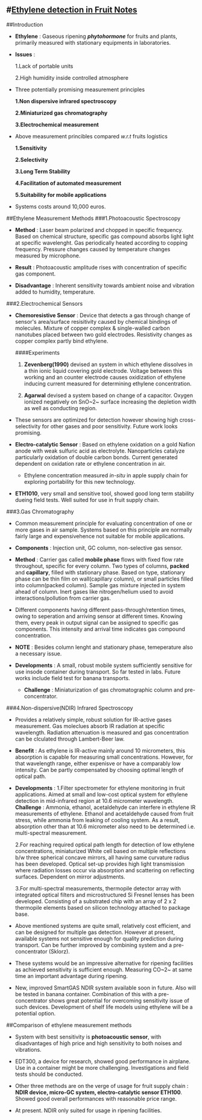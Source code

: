 #[Ethylene detection in Fruit Notes](https://scholar.googleusercontent.com/scholar.bib?q=info:J7J5Hj9YoHoJ:scholar.google.com/&output=citation&scisig=AAGBfm0AAAAAV6y4wMIkvbXmnMIkVEK8FkGCwDGciLjX&scisf=4&ct=citation&cd=-1&hl=en "Citations")
-----------------------------------------------------

##Introduction
- **Ethylene** : Gaseous ripening ***phytohormone*** for fruits and plants, primarily measured with stationary equipments in laboratories.

- **Issues** : 

	1.Lack of portable units
	
	2.High humidity inside controlled atmosphere

- Three potentially promising measurement principles

	**1.Non dispersive infrared spectroscopy**
	
	**2.Miniaturized gas chromatography**
	
	**3.Electrochemical measurement**

- Above measurement princibles compared *w.r.t* fruits logistics

	**1.Sensitivity**
	
	**2.Selectivity**
	
	**3.Long Term Stability**
	
	**4.Facilitation of automated measurement**
	
	**5.Suitability for mobile applications**

- Systems costs around 10,000 euros.

##Ethylene Measurement Methods
###1.Photoacoustic Spectroscopy
- **Method** : Laser beam polarized and chopped in specific frequency. Based on chemical structure, specific gas compound absorbs light light at specific wavelenght. Gas periodically heated according to copping frequency. Pressure changes caused by temperature changes measured by microphone. 

- **Result** : Photoacoustic amplitude rises with concentration of specific gas component. 

- **Disadvantage** : Inherent sensitivity towards ambient noise and vibration added to humidity, temperature. 

###2.Electrochemical Sensors
- **Chemoresistive Sensor** : Device that detects a gas through change of sensor's area/surface resisitivity caused by chemical bindings of molecules. Mixture of copper complex & single-walled carbon nanotubes placed between two gold electrodes. Resistivity changes as copper complex partly bind ethylene. 

	####Experiments 
	1. **Zevenberg(1990)** devised an system in which ethylene dissolves in a thin ionic liquid covering gold electrode. Voltage between this working and an counter electrode causes oxidization of ethylene inducing current measured for determining ethylene concentration. 

	2. **Agarwal** devised a system based on change of a capacitor. Oxygen ionized negatively on SnO~2~ surface increasing the depletion width as well as conducting region. 

- These sensors are optimized for detection however showing high cross-selectivity for other gases and poor sensitivity. Future work looks promising. 

- **Electro-catalytic Sensor** : Based on ethylene oxidation on a gold Nafion anode with weak sulfuric acid as electrolyte. Nanoparticles catalyze particularly oxidation of double carbon bonds. Current generated dependent on oxidation rate or ethylene concentration in air. 

	- Ethylene concentration measured *in-situ* in apple supply chain for exploring portability for this new technology. 

- **ETH1010**, very small and sensitive tool, showed good long term stability dueing field tests. Well suited for use in fruit supply chain. 

###3.Gas Chromatography

- Common measurement principle for evaluating concentration of one or more gases in air sample. Systems based on this principle are normally fairly large and expensivehence not suitable for mobile applications.
 
- **Components** : Injection unit, GC column, non-selective gas sensor. 

- **Method** : Carrier gas called **mobile phase** flows with fixed flow rate throughout, specific for every column. Two types of columns, **packed** and **capillary**, filled with stationary phase. Based on type, stationary phase can be thin film on wall(capillary column), or small particles filled into column(packed column). Sample gas mixture injected in system ahead of column. Inert gases like nitrogen/helium used to avoid interactions/pollution from carrier gas. 
- Different components having different pass-through/retention times, owing to seperation and arriving sensor at different times. Knowing them, every peak in output signal can be assigned to specific gas components. This intensity and arrival time indicates gas compound concentration. 

- **NOTE** : Besides column lenght and stationary phase, temeperature also a necessary issue. 

- **Developments** : A small, robust mobile system sufficiently sensitive for use insode container during transport. So far tested in labs. Future works include field test for banana transports. 
	- **Challenge** : Miniaturization of gas chromatographic column and pre-concentrator. 

###4.Non-dispersive(NDIR) Infrared Spectroscopy
- Provides a relatively simple, robust solution for IR-active gases measurement. Gas moleclues absorb IR radiation at specific wavelength. Radiation attenuation is measured and gas concentration can be clculated through Lambert-Beer law.

- **Benefit** : As ethylene is IR-active mainly around 10 micrometers, this absorption is capable for measuring small concentrations. However, for that wavelength range, either expenisve or have a comparably low intensity. Can be partly compensated by choosing optimal length of optical path. 

- **Developments** : 
	1.Filter spectrometer for ethylene monitoring in fruit applications. Aimed at small and low-cost optical system for ethylene detection in mid-infrared region at 10.6 micrometer wavelength. 
		**Challenge** : Ammonia, ethanol, acetaldehyde can interfere in ethylene IR measurements of ethylene. Ethanol and acetaldehyde caused from fruit stress, while ammonia from leaking of cooling system. As a result, absorption other than at 10.6 micrometer also need to be determined i.e. multi-spectral measurement. 

	2.For reaching required optical path length for detection of low ethylene concentrations, miniaturized White cell based on multiple reflections b/w three spherical concave mirrors, all having same curvature radius has been developed. Optical set-up provides high light transmission where radiation losses occur via absorption and scattering on reflecting surfaces. Dependent on mirror adjustments. 

	3.For multi-spectral measurements, thermopile detector array with integrated optical filters and microstructured Si Fresnel lenses has been developed. Consisting of a substrated chip with an array of 2 x 2 thermopile elements based on silicon technology attached to package base. 

- Above mentioned systems are quite small, relatively cost efficient, and can be designed for multiple gas detection. However at present, available systems not sensitive enough for quality prediction during transport. Can be further improved by combining system and a pre-concentrator (Sklorz). 

- These systems would be an impressive alternative for ripening facilities as achieved sensitivity is sufficient enough. Measuring CO~2~ at same time an important advantage during ripening. 

- New, improved SmartGAS NDIR system available soon in future. Also will be tested in banana container. Combination of this with a pre-concentrator shows great potential for overcoming sensitivity issue of such devices. Development of shelf life models using ethylene will be a potential option. 

##Comparison of ethylene measurement methods
- System with best sensitivity is **photoacoustic sensor**, with disadvantages of high price and high sensitivity to both noises and vibrations. 

- EDT300, a device for research, showed good performance in airplane. Use in a container might be more challenging. Investigations and field tests should be conducted. 

- Other three methods are on the verge of usage for fruit supply chain : **NDIR device, micro-GC system, electro-catalytic sensor ETH100**.  Showed good overall performances with reasonable price range. 

- At present. NDIR only suited for usage in ripening facilities. 

